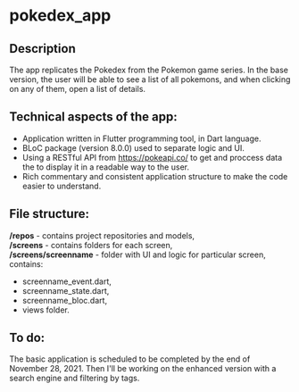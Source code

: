 # pokedex_app
## Description

The app replicates the Pokedex from the Pokemon game series. In the base version, the user will be able to see a list of all pokemons, and when clicking on any of them, open a list of details.

## Technical aspects of the app:
- Application written in Flutter programming tool, in Dart language.
- BLoC package (version 8.0.0) used to separate logic and UI.
- Using a RESTful API from https://pokeapi.co/ to get and proccess data the to display it in a readable way to the user.
- Rich commentary and consistent application structure to make the code easier to understand.

## File structure:
**/repos** - contains project repositories and models,  
**/screens** - contains folders for each screen,  
**/screens/screenname** - folder with UI and logic for particular screen, contains:
- screenname_event.dart,
- screenname_state.dart,
- screenname_bloc.dart,
- views folder.

## To do:
The basic application is scheduled to be completed by the end of November 28, 2021.
Then I'll be working on the enhanced version with a search engine and filtering by tags.
